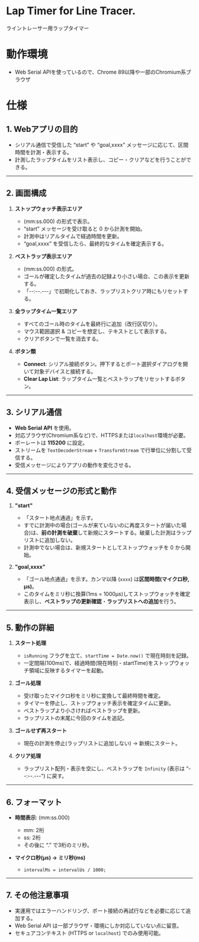 # Lap Timer for Line Tracer.
ライントレーサー用ラップタイマー

# 動作環境
- Web Serial APIを使っているので、Chrome 89以降や一部のChromium系ブラウザ

# 仕様

## 1. Webアプリの目的
- シリアル通信で受信した “start” や “goal,xxxx” メッセージに応じて、区間時間を計測・表示する。  
- 計測したラップタイムをリスト表示し、コピー・クリアなどを行うことができる。

---

## 2. 画面構成

1. **ストップウォッチ表示エリア**  
   - (mm:ss.000) の形式で表示。  
   - “start” メッセージを受け取ると 0 から計測を開始。  
   - 計測中はリアルタイムで経過時間を更新。  
   - “goal,xxxx” を受信したら、最終的なタイムを確定表示する。

2. **ベストラップ表示エリア**  
   - (mm:ss.000) の形式。  
   - ゴールが確定したタイムが過去の記録より小さい場合、この表示を更新する。  
   - 「--:--.---」で初期化しておき、ラップリストクリア時にもリセットする。

3. **全ラップタイム一覧エリア**  
   - すべてのゴール時のタイムを最終行に追加（改行区切り）。  
   - マウス範囲選択 & コピーを想定し、テキストとして表示する。  
   - クリアボタンで一覧を消去する。

4. **ボタン類**  
   - **Connect**: シリアル接続ボタン。押下するとポート選択ダイアログを開いて対象デバイスと接続する。  
   - **Clear Lap List**: ラップタイム一覧とベストラップをリセットするボタン。

---

## 3. シリアル通信

- **Web Serial API** を使用。  
- 対応ブラウザ(Chromium系など)で、HTTPSまたは`localhost`環境が必要。  
- ボーレートは **115200** に設定。  
- ストリームを `TextDecoderStream` + `TransformStream` で行単位に分割して受信する。  
- 受信メッセージによりアプリの動作を変化させる。

---

## 4. 受信メッセージの形式と動作

1. **"start"**  
   - 「スタート地点通過」を示す。  
   - すでに計測中の場合(ゴールが来ていないのに再度スタートが届いた場合)は、**前の計測を破棄**して新規にスタートする。破棄した計測はラップリストに追加しない。  
   - 計測中でない場合は、新規スタートとしてストップウォッチを 0 から開始。

2. **"goal,xxxx"**  
   - 「ゴール地点通過」を示す。カンマ以降 (`xxxx`) は**区間時間(マイクロ秒, μs)**。  
   - このタイムをミリ秒に換算(1ms = 1000μs)してストップウォッチを確定表示し、**ベストラップの更新確認**・**ラップリストへの追加**を行う。

---

## 5. 動作の詳細

1. **スタート処理**  
   - `isRunning` フラグを立て、`startTime = Date.now()` で現在時刻を記録。  
   - 一定間隔(100ms)で、経過時間(現在時刻 - startTime)をストップウォッチ領域に反映するタイマーを起動。

2. **ゴール処理**  
   - 受け取ったマイクロ秒をミリ秒に変換して最終時間を確定。  
   - タイマーを停止し、ストップウォッチ表示を確定タイムに更新。  
   - ベストラップより小さければベストラップを更新。  
   - ラップリストの末尾に今回のタイムを追記。

3. **ゴールせず再スタート**  
   - 現在の計測を停止(ラップリストに追加しない) → 新規にスタート。

4. **クリア処理**  
   - ラップリスト配列・表示を空にし、ベストラップを `Infinity` (表示は “--:--.---”) に戻す。

---

## 6. フォーマット

- **時間表示**: (mm:ss.000)  
  - mm: 2桁  
  - ss: 2桁  
  - その後に “.” で3桁のミリ秒。

- **マイクロ秒(μs) → ミリ秒(ms)**  
  - `intervalMs = intervalUs / 1000;`

---

## 7. その他注意事項

- 実運用ではエラーハンドリング、ポート接続の再試行などを必要に応じて追加する。  
- Web Serial API は一部ブラウザ・環境にしか対応していない点に留意。  
- セキュアコンテキスト (HTTPS or `localhost`) でのみ使用可能。
